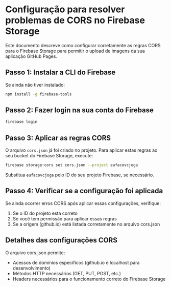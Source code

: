 # Configuração para resolver problemas de CORS no Firebase Storage

Este documento descreve como configurar corretamente as regras CORS para o Firebase Storage para permitir o upload de imagens da sua aplicação GitHub Pages.

## Passo 1: Instalar a CLI do Firebase

Se ainda não tiver instalado:

```bash
npm install -g firebase-tools
```

## Passo 2: Fazer login na sua conta do Firebase

```bash
firebase login
```

## Passo 3: Aplicar as regras CORS

O arquivo `cors.json` já foi criado no projeto. Para aplicar estas regras ao seu bucket do Firebase Storage, execute:

```bash
firebase storage:cors set cors.json --project eufacovcjoga
```

Substitua `eufacovcjoga` pelo ID do seu projeto Firebase, se necessário.

## Passo 4: Verificar se a configuração foi aplicada

Se ainda ocorrer erros CORS após aplicar essas configurações, verifique:

1. Se o ID do projeto está correto
2. Se você tem permissão para aplicar essas regras
3. Se a origem (github.io) está listada corretamente no arquivo cors.json

## Detalhes das configurações CORS

O arquivo cors.json permite:
- Acessos de domínios específicos (github.io e localhost para desenvolvimento)
- Métodos HTTP necessários (GET, PUT, POST, etc.)
- Headers necessários para o funcionamento correto do Firebase Storage
